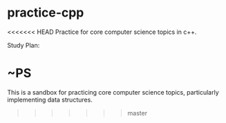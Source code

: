 # practice-cpp

<<<<<<< HEAD
Practice for core computer science topics in c++.

Study Plan:


~PS
=======
This is a sandbox for practicing core computer science topics, particularly implementing data structures.
>>>>>>> master
